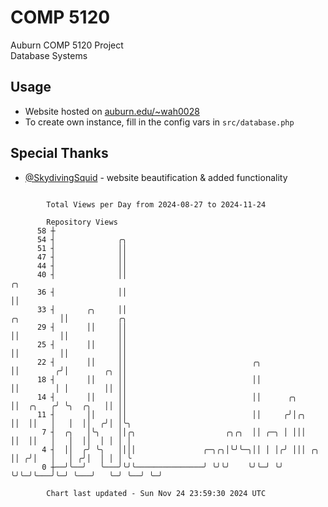# COMP 5120
Auburn COMP 5120 Project  
Database Systems

## Usage
- Website hosted on [auburn.edu/~wah0028](https://webhome.auburn.edu/~wah0028/)
- To create own instance, fill in the config vars in `src/database.php`

## Special Thanks
- [@SkydivingSquid](https://github.com/SkydivingSquid) - website beautification & added functionality

```

        Total Views per Day from 2024-08-27 to 2024-11-24

        Repository Views
      58 ┼
      54 ┤              ╭╮
      51 ┤              ││
      47 ┤              ││
      44 ┤              ││
      40 ┤              ││                                                         ╭╮
      36 ┤              ││                                                         ││
      33 ┤       ╭╮     ││                                              ╭╮         ││           ╭╮
      29 ┤       ││     ││                                              ││         ││           ││
      25 ┤       ││     ││                                              ││         ││           ││
      22 ┤       ││     ││                            ╭╮                ││        ╭╯│        ╭╮ ││
      18 ┤       ││     ││                            ││                ││        │ │        ││ ││
      14 ┤       ││     ││                            ││      ╭╮        ││  ╭╮   ╭╯ ╰╮  ╭╮   ││ ││
      11 ┤       ││     ││                            ││     ╭╯│╭╮      ││  ││   │   │  ││  ╭╯│ │╰╮
       7 ┤  ╭╮   │╰╮    ││╭╮                    ╭╮╭╮  ││ ╭─╮ │ │││      ││  ││   │   │  ││  │ │ │ │
       4 ┤  ││  ╭╯ ╰╮   ││││               ╭─╮╭╮│╰╯╰─╮││ │ │╭╯ │││ ╭╮   ││ ╭╯│   │   │ ╭╯│  │ │ │ ╰
       0 ┼──╯╰──╯   ╰───╯╰╯╰───────────────╯ ╰╯╰╯    ╰╯╰─╯ ╰╯  ╰╯╰─╯╰───╯╰─╯ ╰───╯   ╰─╯ ╰──╯ ╰─╯

        Chart last updated - Sun Nov 24 23:59:30 2024 UTC
        
```
